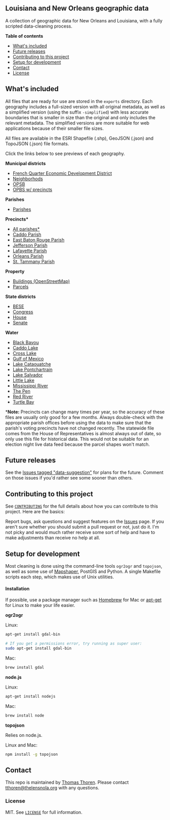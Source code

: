 ## Louisiana and New Orleans geographic data

A collection of geographic data for New Orleans and Louisiana, with a fully scripted data-cleaning process.

__Table of contents__

* [What's included](#whats-included)
* [Future releases](#future-releases)
* [Contributing to this project](#contributing-to-this-project)
* [Setup for development](#setup-for-development)
* [Contact](#contact)
* [License](#license)

## What's included

All files that are ready for use are stored in the `exports` directory. Each geography includes a full-sized version with all original metadata, as well as a simplified version (using the suffix `-simplified`) with less accurate boundaries that is smaller in size than the original and only includes the relevant metadata. The simplified versions are more suitable for web applications because of their smaller file sizes.

All files are available in the ESRI Shapefile (.shp), GeoJSON (.json) and TopoJSON (.json) file formats.

Click the links below to see previews of each geography.

__Municipal districts__

* [French Quarter Economic Development District]
* [Neighborhods]
* [OPSB]
* [OPBS w/ precincts]

__Parishes__

* [Parishes]

__Precincts*__

* [All parishes*]
* [Caddo Parish]
* [East Baton Rouge Parish]
* [Jefferson Parish]
* [Lafayette Parish]
* [Orleans Parish]
* [St. Tammany Parish]

__Property__

* [Buildings (OpenStreetMap)]
* [Parcels]

__State districts__

* [BESE]
* [Congress]
* [House]
* [Senate]

__Water__

* [Black Bayou]
* [Caddo Lake]
* [Cross Lake]
* [Gulf of Mexico]
* [Lake Cataouatche]
* [Lake Pontchartrain]
* [Lake Salvador]
* [Little Lake]
* [Mississippi River]
* [The Pen]
* [Red River]
* [Turtle Bay]

*__Note:__ Precincts can change many times per year, so the accuracy of these files are usually only good for a few months. Always double-check with the appropriate parish offices before using the data to make sure that the parish's voting precincts have not changed recently. The statewide file comes from the House of Representatives is almost always out of date, so only use this file for historical data. This would not be suitable for an election night live data feed because the parcel shapes won't match.

## Future releases

See the [Issues tagged "data-suggestion"][Data suggestions issues] for plans for the future. Comment on those issues if you'd rather see some sooner than others.

## Contributing to this project

See [`CONTRIBUTING`](CONTRIBUTING) for the full details about how you can contribute to this project. Here are the basics:

Report bugs, ask questions and suggest features on the [Issues](https://github.com/TheLens/geographic-data/issues) page. If you aren't sure whether you should submit a pull request or not, just do it. I'm not picky and would much rather receive some sort of help and have to make adjustments than receive no help at all.

## Setup for development

Most cleaning is done using the command-line tools `ogr2ogr` and `topojson`, as well as some use of [Mapshaper], PostGIS and Python. A single Makefile scripts each step, which makes use of Unix utilities.

#### Installation

If possible, use a package manager such as [Homebrew](http://brew.sh/) for Mac or [apt-get](http://manpages.ubuntu.com/manpages/raring/man8/apt-get.8.html) for Linux to make your life easier.

__ogr2ogr__

Linux:

```bash
apt-get install gdal-bin

# If you get a permissions error, try running as super user:
sudo apt-get install gdal-bin
```

Mac:

```bash
brew install gdal
```

__node.js__

Linux:

```bash
apt-get install nodejs
```

Mac:

```bash
brew install node
```

__topojson__

Relies on node.js.

Linux and Mac:

```bash
npm install -g topojson
```

## Contact

This repo is maintained by [Thomas Thoren](https://github.com/ThomasThoren). Please contact tthoren@thelensnola.org with any questions.

### License

MIT. See [`LICENSE`](LICENSE) for full information.

[French Quarter Economic Development District]: exports/topojson/municipal-districts/orleans/economic/french-quarter-econ-dev-dist-simplified.json
[Neighborhods]: exports/topojson/municipal-districts/orleans/neighborhoods/new-orleans-simplified.json
[OPSB]: exports/topojson/municipal-districts/orleans/opsb/opsb-simplified.json
[OPBS w/ precincts]: exports/topojson/municipal-districts/orleans/opsb/opsb-simplified.json

[Parishes]: exports/topojson/parishes/parishes-simplified.json

[All parishes*]: exports/topojson/precincts/state/louisiana-simplified.json
[Caddo Parish]: exports/topojson/precincts/parish/caddo-simplified.json
[East Baton Rouge Parish]: exports/topojson/precincts/parish/east-baton-rouge-simplified.json
[Jefferson Parish]: exports/topojson/precincts/parish/jefferson-simplified.json
[Lafayette Parish]: exports/topojson/precincts/parish/lafayette-simplified.json
[Orleans Parish]: exports/topojson/precincts/parish/orleans-simplified.json
[St. Tammany Parish]: exports/topojson/precincts/parish/st-tammany-simplified.json

[Buildings (OpenStreetMap)]: exports/topojson/property/buildings/la-osm-fullsize.json
[Parcels]: exports/topojson/property/parcels/new-orleans-fullsize.json

[BESE]: exports/topojson/state-districts/bese/bese-simplified.json
[Congress]: exports/topojson/state-districts/congress/congress-simplified.json
[House]: exports/topojson/state-districts/legislature/house-simplified.json
[Senate]: exports/topojson/state-districts/legislature/senate-simplified.json

[Black Bayou]: exports/topojson/water/black-bayou-simplified.json
[Caddo Lake]: exports/topojson/water/caddo-lake-simplified.json
[Cross Lake]: exports/topojson/water/cross-lake-simplified.json
[Gulf of Mexico]: exports/topojson/water/gulf-of-mexico-simplified.json
[Lake Cataouatche]: exports/topojson/water/lake-cataouatche-simplified.json
[Lake Pontchartrain]: exports/topojson/water/lake-pontchartrain-simplified.json
[Lake Salvador]: exports/topojson/water/lake-salvador-simplified.json
[Little Lake]: exports/topojson/water/little-lake-simplified.json
[Mississippi River]: exports/topojson/water/mississippi-river-simplified.json
[The Pen]: exports/topojson/water/the-pen-simplified.json
[Red River]: exports/topojson/water/red-river-simplified.json
[Turtle Bay]: exports/topojson/water/turtle-bay-simplified.json

[Data suggestions issues]: https://github.com/TheLens/geographic-data/labels/data-suggestion
[Mapshaper]: https://github.com/mbloch/mapshaper
